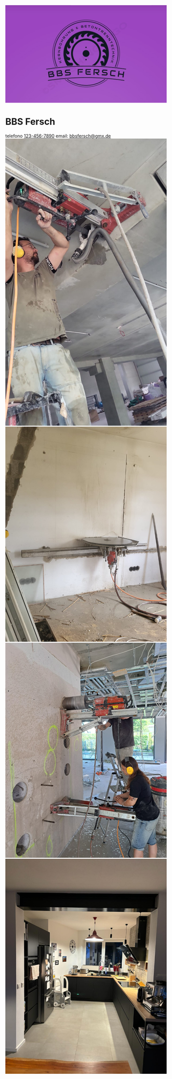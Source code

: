 ![logo](./IMG-20240314-WA0008.png)
# BBS Fersch
telefono  [123-456-7890](tel:1234567890)
email:  [bbsfersch@gmx.de](bbsfersch@gmx.de)
![logo](./IMG-20240314-WA0009.jpg)
![logo](./IMG-20240314-WA0010.jpg)
![logo](./IMG-20240314-WA0011.jpg)
![logo](./IMG-20240314-WA0012.jpg)
